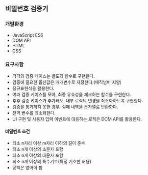 ## 비밀번호 검증기

### 개발환경

- JavaScript ES6
- DOM API
- HTML
- CSS

### 요구사항

- 각각의 검증 케이스는 별도의 함수로 구현한다.
- 검증에 필요한 옵션값은 매개변수로 지정한다.(매직넘버 지양)
- 정규표현식을 활용한다.
- 여러 검증 케이스를 모아, 최종 유효성을 체크하는 함수를 구현한다.
- 추후 검증 케이스가 추가돼도, 내부 로직의 변경을 최소화하도록 구현한다.
- 검증을 통과하지 못한 경우, 실패 내역을 문자열로 반환한다.
- 전역 변수를 최소화한다.
- UI 구현 및 사용자 입력 이벤트에 대응하는 로직은 DOM API를 활용한다.

#### 비밀번호 조건

- 최소 n자리 이상 m자리 이하의 길이 준수
- 최소 n개 이상의 소문자 포함
- 최소 n개 이상의 대문자 포함
- 최소 n개 이상의 특수기호(특정 기호만 허용)
- 공백은 없어야 함
